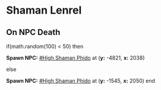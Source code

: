 # Shaman Lenrel
## On NPC Death

if(math.random(100) < 50) then


**Spawn NPC:**  [\#High Shaman Phido](/npc/14124) at (**y:** -4821, **x:** 2038)

else


**Spawn NPC:**  [\#High Shaman Phido](/npc/14124) at (**y:** -1545, **x:** 2050)
end
